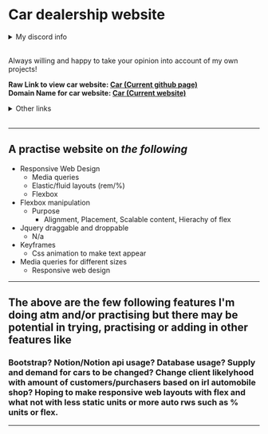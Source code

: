 # Car dealership website
<details><summary>My discord info</summary>📞📖 How to reach me: Add me on Discord @ Kami#7715 or join discord.gg/sbs and ping me!<br>
  💬 Ask me about something on discord, I may answer it!<br></details><br>

Always willing and happy to take your opinion into account of my own projects! <br>

**Raw Link to view car website: <a href="https://github.com/VlxtIykg/Rws_Car_Website/">Car (Current github page)</a> <br>
Domain Name for car website: <a href="http://car.kami-x.tk/" target="_blank">Car (Current website)</a>**

<details><summary>Other links</summary>
Raw Link to view anime website: <a href="https://github.com/VlxtIykg/Anime-Info-website/">Anime</a> <br>
Domain Name for anime website: <a href="http://aws.kami-x.tk/" target="_blank">Anime</a> <br>
Link to my other repositories: https://github.com/VlxtIykg/Kami/tree/master *Deprecated*
</details>
<br>


----
## A practise website on *the following* 
 * Responsive Web Design
	* Media queries
	* Elastic/fluid layouts (rem/%)
	* Flexbox
 * Flexbox manipulation
	* Purpose
		* Alignment, Placement, Scalable content, Hierachy of flex
 * Jquery draggable and droppable
	* N/a
 * Keyframes
	* Css animation to make text appear
 * Media queries for different sizes
	* Responsive web design
----
## The above are the few following features I'm doing atm and/or practising but there may be potential in trying, practising or adding in other features like
### Bootstrap? Notion/Notion api usage? Database usage? Supply and demand for cars to be changed? Change client likelyhood with amount of customers/purchasers based on irl automobile shop? Hoping to make responsive web layouts with flex and what not with less static units or more auto rws such as % units or flex.

----

